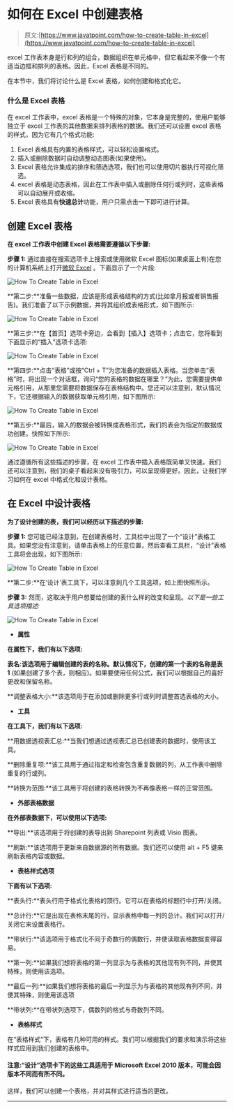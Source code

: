 # 如何在 Excel 中创建表格

> 原文:[https://www.javatpoint.com/how-to-create-table-in-excel](https://www.javatpoint.com/how-to-create-table-in-excel)

excel 工作表本身是行和列的组合，数据组织在单元格中，但它看起来不像一个有适当边框和排列的表格。因此，Excel 表格是不同的。

在本节中，我们将讨论什么是 Excel 表格，如何创建和格式化它。

### 什么是 Excel 表格

在 excel 工作表中，excel 表格是一个特殊的对象，它本身是完整的，使用户能够独立于 excel 工作表的其他数据来排列表格的数据。我们还可以设置 excel 表格的样式，因为它有几个格式功能:

1.  Excel 表格具有内置的表格样式，可以轻松设置格式。
2.  插入或删除数据时自动调整动态图表(如果使用)。
3.  Excel 表格允许集成的排序和筛选选项，我们也可以使用切片器执行可视化筛选。
4.  excel 表格是动态表格，因此在工作表中插入或删除任何行或列时，这些表格可以自动展开或收缩。
5.  Excel 表格具有**快速总计**功能，用户只需点击一下即可进行计算。

## 创建 Excel 表格

**在 excel 工作表中创建 Excel 表格需要遵循以下步骤:**

**步骤 1:** 通过直接在搜索选项卡上搜索或使用微软 Excel 图标(如果桌面上有)在您的计算机系统上打开[微软 Excel](https://www.javatpoint.com/excel-tutorial) 。下面显示了一个片段:

![How To Create Table in Excel](img/83465449326e652361f070333e786196.png)

**第二步:**准备一些数据，应该是形成表格结构的方式(比如拿月报或者销售报告)。我们准备了以下示例数据，并将其组织成表格形式，如下图所示:

![How To Create Table in Excel](img/80ffebf4c05fdb56d73f67d23731c1cd.png)

**第三步:**在【首页】选项卡旁边，会看到【插入】选项卡；点击它，您将看到下面显示的“插入”选项卡选项:

![How To Create Table in Excel](img/4334178044ca831b8232526d36906046.png)

**第四步:**点击“表格”或按“Ctrl + T”为您准备的数据插入表格。当您单击“表格”时，将出现一个对话框，询问“您的表格的数据在哪里？”为此，您需要提供单元格引用，从那里您需要将数据保存在表格结构中。您还可以注意到，默认情况下，它还根据输入的数据获取单元格引用，如下图所示:

![How To Create Table in Excel](img/ab3d123fa93a7cf344248a9a6257ad35.png)

**第五步:**最后，输入的数据会被转换成表格形式，我们的表会为指定的数据成功创建。快照如下所示:

![How To Create Table in Excel](img/5bf1d1bb45997f4dce101883e9bd08aa.png)

通过遵循所有这些描述的步骤，在 excel 工作表中插入表格既简单又快速。我们还可以注意到，我们的桌子看起来没有吸引力，可以呈现得更好。因此，让我们学习如何在 excel 中格式化和设计表格。

## 在 Excel 中设计表格

**为了设计创建的表，我们可以经历以下描述的步骤:**

**步骤 1:** 您可能已经注意到，在创建表格时，工具栏中出现了一个“设计”表格工具。如果您没有注意到，请单击表格上的任意位置，然后查看工具栏，“设计”表格工具将会出现，如下图所示:

![How To Create Table in Excel](img/6f8277bb9f86138dfaf112f0515faa2f.png)

**第二步:**在‘设计’表工具下，可以注意到几个工具选项，如上图快照所示。

**步骤 3:** 然而，这取决于用户想要给创建的表什么样的改变和呈现。*以下是一些工具选项描述:*

![How To Create Table in Excel](img/015ce567c0b4f0b45c5e1c2c6e67542c.png)

*   **属性**

**在属性下，我们有以下选项:**

**表名:**该选项用于编辑创建的表的名称。默认情况下，创建的第一个表的名称是**表 1** (如果创建了多个表，则相应)。如果要使用任何公式，我们可以根据自己的喜好更改和保留名称。

**调整表格大小:**该选项用于在添加或删除更多行或列时调整首选表格的大小。

*   **工具**

**在工具下，我们有以下选项:**

**用数据透视表汇总:**当我们想通过透视表汇总已创建表的数据时，使用该工具。

**删除重复项:**该工具用于通过指定和检查包含重复数据的列，从工作表中删除重复的行或列。

**转换为范围:**该工具用于将创建的表格转换为不再像表格一样的正常范围。

*   **外部表格数据**

**在外部表数据下，可以使用以下选项:**

**导出:**该选项用于将创建的表导出到 Sharepoint 列表或 Visio 图表。

**刷新:**该选项用于更新来自数据源的所有数据。我们还可以使用 alt + F5 键来刷新表格内容或数据。

*   **表格样式选项**

**下面有以下选项:**

**表头行:**表头行用于格式化表格的顶行。它可以在表格的标题行中打开/关闭。

**总计行:**它是出现在表格末尾的行，显示表格中每一列的总计。我们可以打开/关闭它来设置表格行。

**带状行:**该选项用于格式化不同于奇数行的偶数行，并使读取表格数据变得容易。

**第一列:**如果我们想将表格的第一列显示为与表格的其他现有列不同，并使其特殊，则使用该选项。

**最后一列:**如果我们想将表格的最后一列显示为与表格的其他现有列不同，并使其特殊，则使用该选项

**带状列:**在带状列选项下，偶数列的格式与奇数列不同。

*   **表格样式**

在“表格样式”下，表格有几种可用的样式。我们可以根据我们的要求和演示将这些样式应用到我们创建的表格中。

#### 注意:“设计”选项卡下的这些工具适用于 Microsoft Excel 2010 版本，可能会因版本不同而有所不同。

这样，我们可以创建一个表格，并对其样式进行适当的更改。

* * *